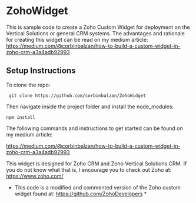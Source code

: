 # ZohoWidget

This is sample code to create a Zoho Custom Widget for deployment on the Vertical Solutions or general CRM systems. The advantages and rationale for creating this widget can be read on my medium article: https://medium.com/@corbinbalzan/how-to-build-a-custom-widget-in-zoho-crm-a3a4adb92993

## Setup Instructions

To clone the repo:

``` git clone https://github.com/corbinbalzan/ZohoWidget```

Then navigate inside the project folder and install the node_modules: 

```npm install``` 

The following commands and instructions to get started can be found on my medium article: 

https://medium.com/@corbinbalzan/how-to-build-a-custom-widget-in-zoho-crm-a3a4adb92993

This widget is designed for Zoho CRM and Zoho Vertical Solutions CRM. If you do not know what that is, I encourage you to check out Zoho at: https://www.zoho.com/

* This code is a modified and commented version of the Zoho custom widget found at: https://github.com/ZohoDevelopers *
